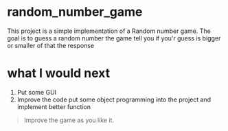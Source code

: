 # random_number_game
This project is a simple implementation of a Random number game.
The goal is to guess a random number the game tell you if you'r guess is bigger or smaller of that the response

# what I would next
1. Put some GUI 
1. Improve the code put some object programming into the project and implement better function

> Improve the game as you like it.
